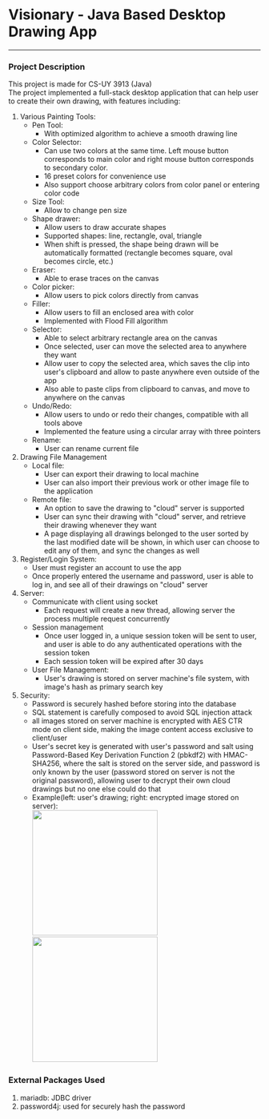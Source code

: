 # Visionary - Java Based Desktop Drawing App

---

### Project Description

This project is made for CS-UY 3913 (Java)\
The project implemented a full-stack desktop application that can help user to create their own drawing, with features including:

1. Various Painting Tools:
    - Pen Tool:
        - With optimized algorithm to achieve a smooth drawing line
    - Color Selector:
        - Can use two colors at the same time. Left mouse button corresponds to main color and right mouse button corresponds to secondary color.
        - 16 preset colors for convenience use
        - Also support choose arbitrary colors from color panel or entering color code
    - Size Tool:
        - Allow to change pen size
    - Shape drawer:
        - Allow users to draw accurate shapes
        - Supported shapes: line, rectangle, oval, triangle
        - When shift is pressed, the shape being drawn will be automatically formatted (rectangle becomes square, oval becomes circle, etc.)
    - Eraser:
        - Able to erase traces on the canvas
    - Color picker:
        - Allow users to pick colors directly from canvas
    - Filler:
        - Allow users to fill an enclosed area with color
        - Implemented with Flood Fill algorithm
    - Selector:
        - Able to select arbitrary rectangle area on the canvas
        - Once selected, user can move the selected area to anywhere they want
        - Allow user to copy the selected area, which saves the clip into user's clipboard and allow to paste anywhere even outside of the app
        - Also able to paste clips from clipboard to canvas, and move to anywhere on the canvas
    - Undo/Redo:
        - Allow users to undo or redo their changes, compatible with all tools above
        - Implemented the feature using a circular array with three pointers
    - Rename:
        - User can rename current file
2. Drawing File Management
    - Local file:
        - User can export their drawing to local machine
        - User can also import their previous work or other image file to the application
    - Remote file:
        - An option to save the drawing to "cloud" server is supported
        - User can sync their drawing with "cloud" server, and retrieve their drawing whenever they want
        - A page displaying all drawings belonged to the user sorted by the last modified date will be shown, in which user can choose to edit any of them, and sync the changes as well
3. Register/Login System:
    - User must register an account to use the app
    - Once properly entered the username and password, user is able to log in, and see all of their drawings on "cloud" server
4. Server:
    - Communicate with client using socket
        - Each request will create a new thread, allowing server the process multiple request concurrently
    - Session management
        - Once user logged in, a unique session token will be sent to user, and user is able to do any authenticated operations with the session token
        - Each session token will be expired after 30 days
    - User File Management:
        - User's drawing is stored on server machine's file system, with image's hash as primary search key
5. Security:
    - Password is securely hashed before storing into the database
    - SQL statement is carefully composed to avoid SQL injection attack
    - all images stored on server machine is encrypted with AES CTR mode on client side, making the image content access exclusive to client/user
    - User's secret key is generated with user's password and salt using Password-Based Key Derivation Function 2 (pbkdf2) with HMAC-SHA256, where the salt is stored on the server side, and password is only known by the user (password stored on server is not the original password), allowing user to decrypt their own cloud drawings but no one else could do that
    - Example(left: user's drawing; right: encrypted image stored on server):\
      <img src="https://user-images.githubusercontent.com/53324229/236570351-95bdc8ec-1576-4de6-a983-5d8cad9282ca.png" width="250">
      <img src="https://user-images.githubusercontent.com/53324229/236570411-4e855474-c8bf-45ba-a599-3761e53eacb3.png" width="250">

### External Packages Used

1. mariadb: JDBC driver
2. password4j: used for securely hash the password
